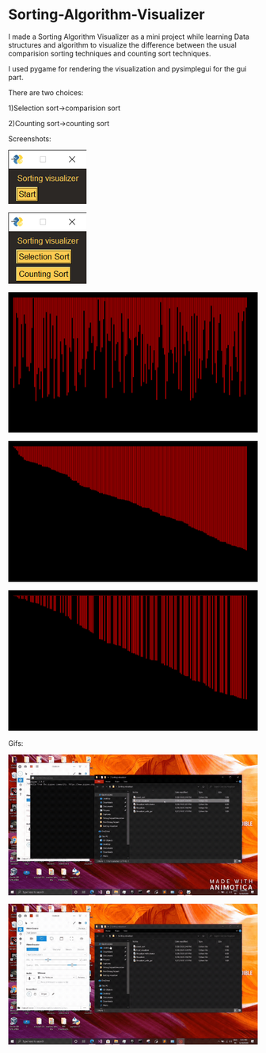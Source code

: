# Sorting-Algorithm-Visualizer
I made a Sorting Algorithm Visualizer as a mini project while learning Data structures and algorithm to visualize the difference between the usual comparision sorting techniques and counting sort techniques.

I used pygame for rendering the visualization and pysimplegui for the gui part.

There are two choices:

1)Selection sort->comparision sort

2)Counting sort->counting sort

Screenshots:


![image](https://raw.githubusercontent.com/chandradharrao/Sorting-Algorithm-Visualizer/master/1.png)

![image](https://raw.githubusercontent.com/chandradharrao/Sorting-Algorithm-Visualizer/master/2.png)

![image](https://raw.githubusercontent.com/chandradharrao/Sorting-Algorithm-Visualizer/master/3.png)

![image](https://raw.githubusercontent.com/chandradharrao/Sorting-Algorithm-Visualizer/master/4.png)

![image](https://raw.githubusercontent.com/chandradharrao/Sorting-Algorithm-Visualizer/master/5.png)


Gifs:

![image](https://raw.githubusercontent.com/chandradharrao/Sorting-Algorithm-Visualizer/master/counting%20sort.gif)

![image](https://raw.githubusercontent.com/chandradharrao/Sorting-Algorithm-Visualizer/master/insertion%20sort.gif)
